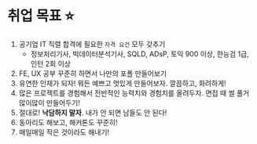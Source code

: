 # **취업 목표 ⭐**

1. 공기업 IT 직렬 합격에 필요한 `자격 요건` 모두 갖추기
    - 정보처리기사, 빅데이터분석기사, SQLD, ADsP, 토익 900 이상, 한능검 1급, 인턴 2회 이상
2. FE, UX 공부 꾸준히 하면서 나만의 포폴 만들어보기
3. 유연한 인재가 되자! 뭐든 예쁘고 멋있게 만들어보자. 깔끔하고, 화려하게!
4. 많은 프로젝트를 경험해서 전반적인 능력치와 경험치를 올려두자. 면접 때 썰 풀거 많이많이 만들어두기!
5. 절대로! **낙담하지 말자**. 내가 안 되면 남들도 안 된다!
6. 동아리도 해보고, 해커톤도 꾸준히!
7. 매일매일 작은 것이라도 해내기!
